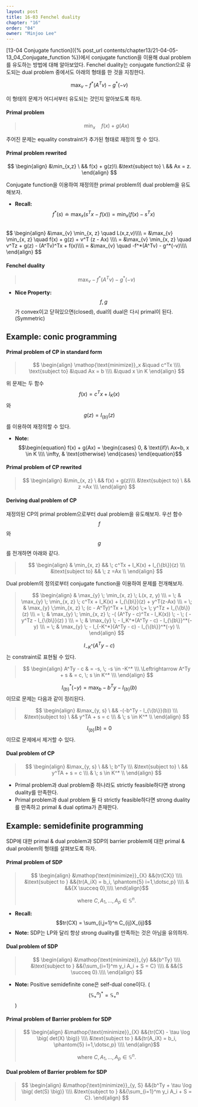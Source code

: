 ```yaml
---
layout: post
title: 16-03 Fenchel duality
chapter: "16"
order: "04"
owner: "Minjoo Lee"
---
```

<script type="text/x-mathjax-config">
MathJax.Hub.Config({
    displayAlign: "center"
});
</script>

[13-04 Conjugate function]({% post_url contents/chapter13/21-04-05-13_04_Conjugate_function %})에서 conjugate function을 이용해 dual problem를 유도하는 방법에 대해 알아보았다. Fenchel duality는 conjugate function으로 유도되는 dual problem 중에서도 아래의 형태를 한 것을 지칭한다.

$$
\max_{v} -f^*(A^Tv) - g^*(-v)
$$

이 형태의 문제가 어디서부터 유도되는 것인지 알아보도록 하자.

#### Primal problem

> $$
> \min_{x} \quad f(x) + g(Ax)
> $$

주어진 문제는 equality constraint가 추가된 형태로 재정의 할 수 있다.

#### Primal problem rewrited
>
$$
 \begin{align}
 &\min_{x,z} \        && f(x) + g(z)\\
 &\text{subject to} \ && Ax = z.
 \end{align}
 $$

Conjugate function을 이용하여 재정의한 primal problem의 dual problem을 유도해보자. <br/>

* **Recall:** $$f^*(s) \doteq  \max_{x} \big( s^Tx - f(x) \big) = \min_{x} \big( f(x) - s^Tx \big)$$

<br/>
$$
\begin{align}
&\max_{v} \min_{x, z} \quad L(x,z,v)\\\\
= &\max_{v} \min_{x, z} \quad f(x) + g(z) + v^T (z - Ax) \\\\
= &\max_{v} \min_{x, z} \quad v^Tz + g(z) - (A^Tv)^Tx + f(x)\\\\
= &\max_{v} \quad  -f^*(A^Tv) - g^*(-v)\\\\
\end{align}
$$

#### Fenchel duality
> $$
> \max_{v} -f^*(A^Tv) - g^*(-v)
> $$

* **Nice Property:** $$f, g$$가 convex이고 닫혀있으면(closed), dual의 dual은 다시 primal이 된다. (Symmetric)

## Example: conic programming

#### Primal problem of CP in standard form
>$$
\begin{align}
    \mathop{\text{minimize}}_x &\quad c^Tx \\\\
    \text{subject to} &\quad Ax = b \\\\
    &\quad x \in K
\end{align}
$$

위 문제는 두 함수 $$f(x) = c^Tx + I_K(x)$$와 $$g(z) = I_{\{b\}}(z)$$를 이용하여 재정의할 수 있다.<br/>

* **Note:** $$\begin{equation}
    f(x) + g(Ax) = 
    \begin{cases}
      0, & \text{if}\ Ax=b, x \in K \\\\
      \infty, & \text{otherwise}
    \end{cases}
  \end{equation}$$

#### Primal problem of CP rewrited
> $$
> \begin{align}
> &\min_{x, z}       \ &&  f(x) + g(z)\\\
> &\text{subject to} \ && z  =Ax \\\
> \end{align}
> $$

#### Deriving dual problem of CP

재정의된 CP의 primal problem으로부터 dual problem을 유도해보자. 우선 함수 $$f$$와 $$g$$를 전개하면 아래와 같다.
> $$
> \begin{align}
> & \min_{x, z} && \; c^Tx + I_K(x) + I_{\{b\}}(z)  \\\
> &\text{subject to} && \;  z   =Ax \\
> \end{align}
> $$

Dual problem의 정의로부터 conjugate function을 이용하여 문제를 전개해보자.

> $$
> \begin{align}
> & \max_{y} \; \min_{x, z} \;  L(x, z, y) \\\
> = \; & \max_{y} \; \min_{x, z} \;  c^Tx + I_K(x) + I_{\{b\}}(z) + y^T(z-Ax) \\\
> = \; & \max_{y}  \;\min_{x, z} \; (c - A^Ty)^Tx  + I_K(x) \;+ \;  y^Tz + I_{\{b\}}(z) \\\
> = \; & \max_{y} \;  \min_{x, z} \; -( (A^Ty - c)^Tx  - I_K(x)) \;  - \; ( - y^Tz - I_{\{b\}}(z) ) \\\
> = \; & \max_{y} \; - I_K^*(A^Ty - c)  -  I_{\{b\}}^*(-y)  \\\
> = \; & \max_{y} \; - I_{-K^*}(A^Ty - c)  - I_{\{b\}}^*(-y)  \\
> \end{align}
> $$

$$I_{-K^*}(A^Ty - c)$$는 constraint로 표현될 수 있다.

> $$
> \begin{align}
> A^Ty - c & = -s, \; -s \in -K^* \\\
> \Leftrightarrow A^Ty + s & = c, \; s \in K^* \\\
> \end{align}
> $$

$$I_{\{b\}}^*(-y) = \max_{b} -b^Ty - I_{\{b\}}(b)$$이므로 문제는 다음과 같이 정리된다.
> $$
> \begin{align}
> &\max_{y, s} \ && -(-b^Ty - I_{\{b\}}(b)) \\\
> &\text{subject to} \ && y^TA + s = c \\\
> &  \; s \in K^* \\
> \end{align}
> $$

$$I_{\{b\}}(b) = 0$$이므로 문제에서 제거할 수 있다.

#### Dual problem of CP

> $$
> \begin{align}
> &\max_{y, s} \ &&  \;  b^Ty  \\\
> &\text{subject to} \ && y^TA + s = c \\\
> &  \; s \in K^* \\
> \end{align}
> $$ 

* Primal problem과 dual problem중 하나라도 strictly feasible하다면 strong duality를 만족한다.
* Primal problem과 dual problem 둘 다 strictly feasible하다면 strong duality를 만족하고 primal & dual optima가 존재한다.

## Example: semidefinite programming
SDP에 대한 primal & dual problem과 SDP의 barrier problem에 대한 primal & dual problem의 형태를 살펴보도록 하자.

#### Primal problem of SDP
>$$
>\begin{align}
>    &\mathop{\text{minimize}}_{X} &&{tr(CX)} \\\\
>    &\text{subject to } &&{tr(A_iX) = b_i, \phantom{5} i=1,\dotsc,p} \\\\
>    & &&{X \succeq 0},\\\\
>\end{align}$$
>
> $$\text{where } C, A_1, \dotsc, A_p \in \mathbb{S}^n.$$

* **Recall:** $$tr(CX) = \sum_{i,j=1}^n C_{ij}X_{ij}$$
* **Note:** SDP는 LP와 달리 항상 strong duality를 만족하는 것은 아님을 유의하자.

#### Dual problem of SDP
>$$
>\begin{align}
>    &\mathop{\text{minimize}}_{y} &&{b^Ty} \\\\
>    &\text{subject to } &&{\sum_{i=1}^m y_i A_i + S = C} \\\\
>    & &&{S \succeq 0}.\\\\
>\end{align}
>$$

* **Note:** Positive semidefinite cone은 self-dual cone이다. ($$(\mathbb{S}_{+}^n)^* = \mathbb{S}_{+}^n$$)

#### Primal problem of Barrier problem for SDP
>$$
>\begin{align}
>    &\mathop{\text{minimize}}_{X} &&{tr(CX) - \tau \log \big( det(X) \big)} \\\\
>    &\text{subject to } &&{tr(A_iX) = b_i, \phantom{5} i=1,\dotsc,p} \\\\
>\end{align}$$
>
>$$\text{where } C, A_1, \dotsc, A_p \in \mathbb{S}^n.$$

#### Dual problem of Barrier problem for SDP
>$$
>\begin{align}
>    &\mathop{\text{minimize}}_{y, S} &&{b^Ty +  \tau \log \big( det(S) \big)} \\\\
>    &\text{subject to } &&{\sum_{i=1}^m y_i A_i + S = C}.
>\end{align}
>$$